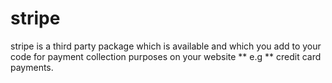 # stripe
stripe is a third party package which is available and which you add to your code for payment collection purposes on your website ** e.g ** credit card payments.
